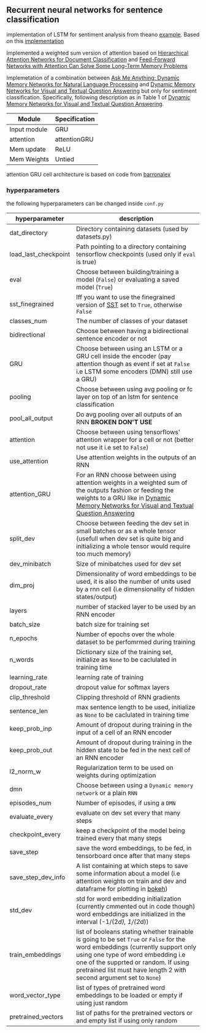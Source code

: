 ## Recurrent neural networks for sentence classification

implementation of LSTM for sentiment analysis from theano [example](http://deeplearning.net/tutorial/lstm.html).
Based on this [implementation](https://github.com/inikdom/neural-sentiment)

Implemented a weighted sum version of attention based on [Hierarchical Attention Networks for Document Classification](https://www.cs.cmu.edu/~diyiy/docs/naacl16.pdf) 
and [Feed-Forward Networks with Attention Can Solve Some Long-Term Memory Problems](https://arxiv.org/abs/1512.08756)

Implemetation of a combination between [Ask Me Anything: Dynamic Memory Networks for Natural Language Processing](https://arxiv.org/abs/1506.07285) and [Dynamic Memory Networks for Visual and Textual Question Answering](https://arxiv.org/abs/1603.01417) but only for sentiment classification. Specifically, following description as in Table 1 of [Dynamic Memory Networks for Visual and Textual Question Answering](https://arxiv.org/abs/1603.01417). 

|Module | Specification |
|-------|---------------|
|Input module|GRU|
|attention|attentionGRU|
|Mem update|ReLU|
|Mem Weights|Untied|
 

attention GRU cell architecture is based on code from [barronalex](https://github.com/barronalex/Dynamic-Memory-Networks-in-TensorFlow)

### hyperparameters

the following hyperparameters can be changed inside `conf.py`

|hyperparameter| description|
|--------------|------------|
|dat_directory| Directory containing datasets (used by datasets.py) |
|load_last_checkpoint| Path pointing to a directory containing tensorflow checkpoints (used only if `eval` is true) |
|eval| Choose between building/training a model (`False`) or evaluating a saved model (`True`) |
|sst_finegrained| Iff you want to use the finegrained version of [SST](https://nlp.stanford.edu/sentiment/index.html) set to `True`, otherwise `False` |
|classes_num| The number of classes of your dataset |
|bidirectional| Choose between having a bidirectional sentence encoder or not |
|GRU| Choose between using an LSTM or a GRU cell inside the encoder (pay attention though as event if set at `False` i.e LSTM some encoders (DMN) still use a GRU)|
|pooling| Choose between using avg pooling or fc layer on top of an lstm for sentence classification  |
|pool_all_output| Do avg pooling over all outputs of an RNN **BROKEN DON'T USE** |
|attention| Choose between using tensorflows' attention wrapper for a cell or not (better not use it i.e set to `False`) |
|use_attention| Use attention weights in the outputs of an RNN |
|attention_GRU| For an RNN choose between using attention weights in a weighted sum of the outputs fashion or feeding the weights to a GRU like in  [Dynamic Memory Networks for Visual and Textual Question Answering](https://arxiv.org/abs/1603.01417) |
|split_dev| Choose between feeding the dev set in small batches or as a whole tensor (usefull when dev set is quite big and initializing a whole tensor would require too much memory) |
|dev_minibatch| Size of minibatches used for dev set |
|dim_proj| Dimensionality of word embeddings to be used, it is also the number of units used by a rnn cell (i.e dimensionality of hidden states/output) |
|layers| number of stacked layer to be used by an RNN encoder |
|batch_size| batch size for training set |
|n_epochs| Number of epochs over the whole dataset to be perfomrmed during training |
|n_words| Dictionary size of the training set, initialize as `None` to be caclulated in training time |
|learning_rate| learning rate of training |
|dropout_rate| dropout value for softmax layers |
|clip_threshold| Clipping threshold of RNN gradients |
|sentence_len| max sentence length to be used, initialize as `None` to be caclulated in training time  |
|keep_prob_inp| Amount of dropout during training in the input of a cell of an RNN encoder |
|keep_prob_out| Amount of dropout during training in the hidden state to be fed in the next cell of an RNN encoder  |
|l2_norm_w| Regularization term to be used on weights during optimization  |
|dmn| Choose between using a `Dynamic memory network` or a plain `RNN`|
|episodes_num| Number of episodes, if using a `DMN` |
|evaluate_every| evaluate on dev set every that many steps |
|checkpoint_every| keep a checkpoint of the model being trained every that many steps |
|save_step| save the word embeddings, to be fed, in tensorboard once after that many steps  |
|save_step_dev_info| A list containing at which steps to save some information about a model (i.e attention weights on train and dev and  dataframe for plotting in [bokeh](https://github.com/bill-kalog/bokeh_plots)) |
|std_dev| std for word embedding initialization (currently cmmented out in code though) word embeddings are initialized in the interval (-1/(2*d), 1/(2*d)) |
|train_embeddings| list of booleans stating whether trainable is going to be set `True` or `False` for the word embeddings (currently support only using one type of word embedding i.e one of the supprted or random. If using pretrained list must have length 2 with second argument set to `None`) |
|word_vector_type| list of types of pretrained word embeddings to be loaded or empty if using just random  |
|pretrained_vectors| list of paths for the pretrained vectors or and empty list if using only random |



